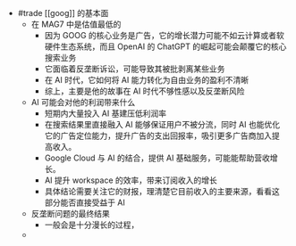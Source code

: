- #trade [[goog]] 的基本面
	- 在 MAG7 中是估值最低的
		- 因为 GOOG 的核心业务是广告，它的增长潜力可能不如云计算或者软硬件生态系统，而且 OpenAI 的 ChatGPT 的崛起可能会颠覆它的核心搜索业务
		- 它面临着反垄断诉讼，可能导致其被批剥离某些业务
		- 在 AI 时代，它如何将 AI 能力转化为自由业务的盈利不清晰
		- 综上，主要是他的故事在 AI 时代不够性感以及反垄断风险
	- AI 可能会对他的利润带来什么
		- 短期内大量投入 AI 基建压低利润率
		- 在搜索结果里直接融入 AI 能够保证用户不被分流，同时 AI 也能优化它的广告定位能力，提升广告的支出回报率，吸引更多广告商加入提高收入。
		- Google Cloud 与 AI 的结合，提供 AI 基础服务，可能能帮助营收增长。
		- AI 提升 workspace 的效率，带来订阅收入的增长
		- 具体结论需要关注它的财报，理清楚它目前收入的主要来源，看看这部分能否直接受益于 AI
	- 反垄断问题的最终结果
		- 一般会是十分漫长的过程，
	-